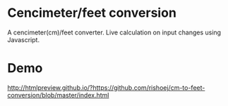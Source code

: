 # Cencimeter/feet conversion
A cencimeter(cm)/feet converter. Live calculation on input changes using Javascript.

# Demo
http://htmlpreview.github.io/?https://github.com/rishoej/cm-to-feet-conversion/blob/master/index.html

